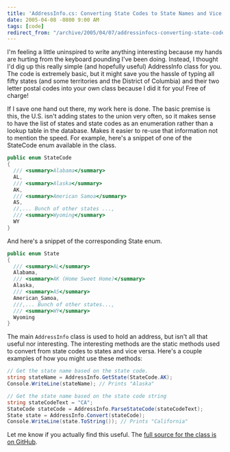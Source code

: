```yaml
---
title: 'AddressInfo.cs: Converting State Codes to State Names and Vice Versa'
date: 2005-04-08 -0800 9:00 AM
tags: [code]
redirect_from: "/archive/2005/04/07/addressinfocs-converting-state-codes-to-state-names-and-vice-versa.aspx/"
---
```


I'm feeling a little uninspired to write anything interesting because my
hands are hurting from the keyboard pounding I've been doing. Instead, I
thought I'd dig up this really simple (and hopefully useful) AddressInfo
class for you. The code is extremely basic, but it might save you the
hassle of typing all fifty states (and some territories and the District
of Columbia) and their two letter postal codes into your own class
because I did it for you! Free of charge!

If I save one hand out there, my work here is done. The basic premise is
this, the U.S. isn't adding states to the union very often, so it makes
sense to have the list of states and state codes as an enumeration
rather than a lookup table in the database. Makes it easier to re-use
that information not to mention the speed. For example, here's a snippet
of one of the StateCode enum available in the class.

```csharp
public enum StateCode
{
  /// <summary>Alabama</summary>
  AL,
  /// <summary>Alaska</summary>
  AK,
  /// <summary>American Samoa</summary>
  AS,
  //,... Bunch of other states ...,
  /// <summary>Wyoming</summary>
  WY
}
```

And here's a snippet of the corresponding State enum.

```csharp
public enum State
{
  /// <summary>AL</summary>
  Alabama,
  /// <summary>AK (Home Sweet Home)</summary>
  Alaska,
  /// <summary>AS</summary>
  American_Samoa,
  ///,... Bunch of other states...,
  /// <summary>WY</summary>
  Wyoming
}
```

The main `AddressInfo` class is used to hold an address, but isn't all
that useful nor interesting. The interesting methods are the static
methods used to convert from state codes to states and vice versa.
Here's a couple examples of how you might use these methods:

```csharp
// Get the state name based on the state code.
string stateName = AddressInfo.GetState(StateCode.AK);
Console.WriteLine(stateName); // Prints "Alaska"

// Get the state name based on the state code string
string stateCodeText = "CA";
StateCode stateCode = AddressInfo.ParseStateCode(stateCodeText);
State state = AddressInfo.Convert(stateCode);
Console.WriteLine(state.ToString()); // Prints "California"
```

Let me know if you actually find this useful. The [full source for the class is on GitHub](https://github.com/Haacked/CodeHaacks/blob/master/src/AddressInfo.cs).
